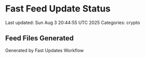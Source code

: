 # Fast Feed Update Status
Last updated: Sun Aug  3 20:44:55 UTC 2025
Categories: crypto

## Feed Files Generated

Generated by Fast Updates Workflow
